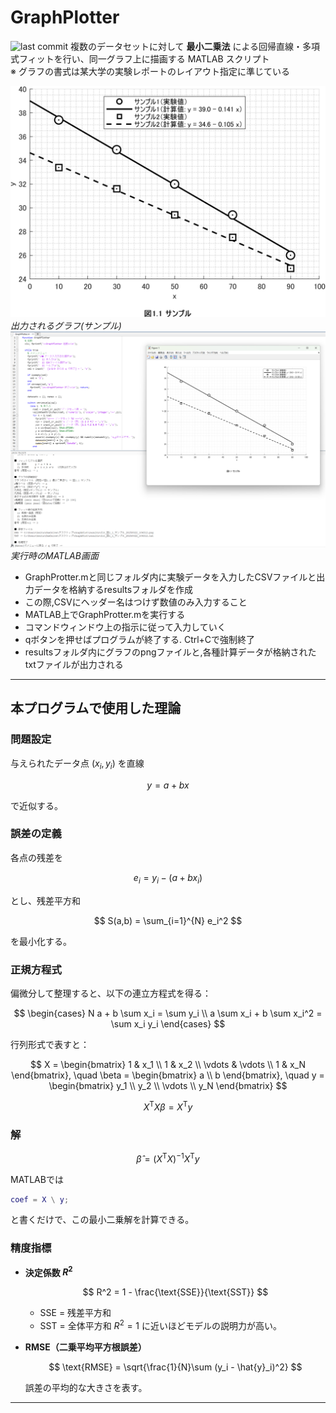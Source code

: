 # GraphPlotter
![last commit](https://img.shields.io/github/last-commit/USERNAME/REPO)
複数のデータセットに対して **最小二乗法** による回帰直線・多項式フィットを行い、同一グラフ上に描画する MATLAB スクリプト 
<br>
※ グラフの書式は某大学の実験レポートのレイアウト指定に準じている

![出力されるグラフ(サンプル)](results/fit_図1_1_サンプル_20250822_104312.png)
<br>*出力されるグラフ(サンプル)*
![実行後画面](results/実行後画面(サンプル).png)
*実行時のMATLAB画面*
<br>
- GraphProtter.mと同じフォルダ内に実験データを入力したCSVファイルと出力データを格納するresultsフォルダを作成
- この際,CSVにヘッダー名はつけず数値のみ入力すること
- MATLAB上でGraphProtter.mを実行する
- コマンドウィンドウ上の指示に従って入力していく
- qボタンを押せばプログラムが終了する. Ctrl+Cで強制終了
- resultsフォルダ内にグラフのpngファイルと,各種計算データが格納されたtxtファイルが出力される

---

## 本プログラムで使用した理論

### 問題設定

与えられたデータ点 $(x_i, y_i)$ を直線

$$
y = a + b x
$$

で近似する。

### 誤差の定義

各点の残差を

$$
e_i = y_i - (a + b x_i)
$$

とし、残差平方和

$$
S(a,b) = \sum_{i=1}^{N} e_i^2
$$

を最小化する。

### 正規方程式

偏微分して整理すると、以下の連立方程式を得る：

$$
\begin{cases}
N a + b \sum x_i = \sum y_i \\
a \sum x_i + b \sum x_i^2 = \sum x_i y_i
\end{cases}
$$

行列形式で表すと：

$$
X = \begin{bmatrix}
1 & x_1 \\
1 & x_2 \\
\vdots & \vdots \\
1 & x_N
\end{bmatrix},
\quad
\beta = \begin{bmatrix} a \\ b \end{bmatrix},
\quad
y = \begin{bmatrix} y_1 \\ y_2 \\ \vdots \\ y_N \end{bmatrix}
$$

$$
X^\mathsf{T} X \beta = X^\mathsf{T} y
$$

### 解

$$
\hat{\beta} = (X^\mathsf{T} X)^{-1} X^\mathsf{T} y
$$

MATLABでは

```matlab
coef = X \ y;
```

と書くだけで、この最小二乗解を計算できる。

### 精度指標

* **決定係数 $R^2$**

  $$
  R^2 = 1 - \frac{\text{SSE}}{\text{SST}}
  $$

  * SSE = 残差平方和
  * SST = 全体平方和
    $R^2=1$ に近いほどモデルの説明力が高い。

* **RMSE（二乗平均平方根誤差）**

  $$
  \text{RMSE} = \sqrt{\frac{1}{N}\sum (y_i - \hat{y}_i)^2}
  $$

  誤差の平均的な大きさを表す。

---
